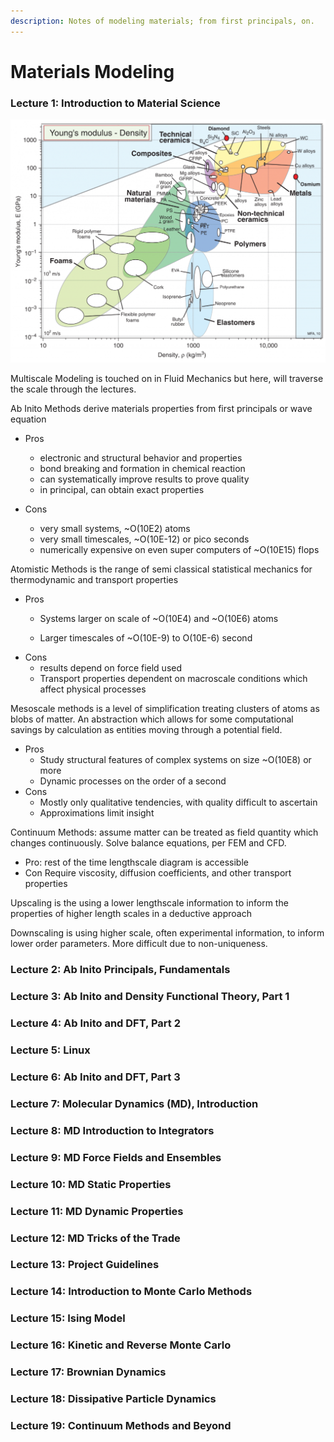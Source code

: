 ```yaml
---
description: Notes of modeling materials; from first principals, on.
---
```


# Materials Modeling

### Lecture 1: Introduction to Material Science

![Ashby Chart sourced from ntopology](../../../.gitbook/assets/Figure-1-1024x791.png)

Multiscale Modeling is touched on in Fluid Mechanics but here, will traverse the scale through the lectures.&#x20;

Ab Inito Methods derive materials properties from first principals or wave equation&#x20;

* Pros
  * electronic and structural behavior and properties&#x20;
  * bond breaking and formation in chemical reaction
  * can systematically improve results to prove quality
  * in principal, can obtain exact properties
*   Cons

    * very small systems, \~O(10E2) atoms
    * very small timescales, \~O(10E-12) or pico seconds
    * numerically expensive on even super computers of \~O(10E15) flops



Atomistic Methods is the range of semi classical statistical mechanics for thermodynamic and transport properties

* Pros
  * Systems larger on scale of \~O(10E4) and \~O(10E6) atoms
  *   Larger timescales of \~O(10E-9) to O(10E-6) second&#x20;

      &#x20;
* Cons
  * results depend on force field used&#x20;
  * Transport properties dependent on macroscale conditions which affect physical processes

Mesoscale methods is a level of simplification treating clusters of atoms as blobs of matter. An abstraction which allows for some computational savings by calculation as entities moving through a potential field.&#x20;

* Pros
  * Study structural features of complex systems on size \~O(10E8) or more
  * Dynamic processes on the order of a second
* Cons
  * Mostly only qualitative tendencies, with quality difficult to ascertain
  * Approximations limit insight&#x20;

Continuum Methods: assume matter can be treated as field quantity which changes continuously. Solve balance equations, per FEM and CFD.

* Pro:  rest of the time lengthscale diagram is accessible&#x20;
* Con Require viscosity, diffusion coefficients, and other transport properties

Upscaling is the using a lower lengthscale information to inform the properties of higher length scales in a deductive approach

Downscaling is using higher scale, often experimental information, to inform lower order parameters. More difficult due to non-uniqueness.

### Lecture 2: Ab Inito Principals, Fundamentals



### Lecture 3: Ab Inito and Density Functional Theory, Part 1



### Lecture 4: Ab Inito and DFT, Part 2



### Lecture 5: Linux



### Lecture 6: Ab Inito and DFT, Part 3



### Lecture 7: Molecular Dynamics (MD), Introduction



### Lecture 8: MD Introduction to Integrators



### Lecture 9: MD Force Fields and Ensembles



### Lecture 10: MD Static Properties



### Lecture 11: MD Dynamic Properties



### Lecture 12: MD Tricks of the Trade



### Lecture 13: Project Guidelines&#x20;



### Lecture 14: Introduction to Monte Carlo Methods



### Lecture 15: Ising Model



### Lecture 16: Kinetic and Reverse Monte Carlo



### Lecture 17: Brownian Dynamics



### Lecture 18: Dissipative Particle Dynamics



### Lecture 19: Continuum Methods and Beyond



